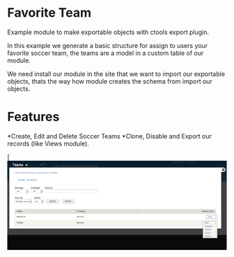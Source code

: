 Favorite Team
=============

Example module to make exportable objects with ctools export plugin.

In this example we generate a basic structure for assign to users your favorite soccer team, the teams are a model in a custom table of our module.

We need install our module in the site that we want to import our exportable objects, thats the way how module creates the schema from import our objects.

Features
========

*Create, Edit and Delete Soccer Teams
*Clone, Disable and Export our records (like Views module).


[![export ui(https://raw.githubusercontent.com/omero/favorite_team/master/images/export_ui.png)](https://raw.githubusercontent.com/omero/favorite_team/master/images/export_ui.png)
